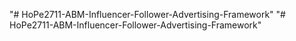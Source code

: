 "# HoPe2711-ABM-Influencer-Follower-Advertising-Framework" 
"# HoPe2711-ABM-Influencer-Follower-Advertising-Framework" 
